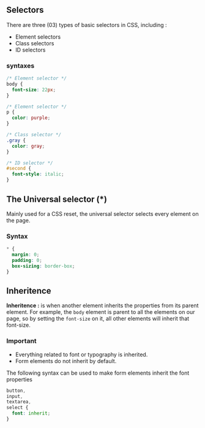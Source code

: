 ## Selectors

There are three (03) types of basic selectors in CSS, including :

- Element selectors
- Class selectors
- ID selectors

### syntaxes

```css
/* Element selector */
body {
  font-size: 22px;
}

/* Element selector */
p {
  color: purple;
}

/* Class selector */
.gray {
  color: gray;
}

/* ID selector */
#second {
  font-style: italic;
}
```

## The Universal selector (\*)

Mainly used for a CSS reset, the universal selector selects every element on the page.

### Syntax

```css
* {
  margin: 0;
  padding: 0;
  box-sizing: border-box;
}
```

## Inheritence

**Inheritence :** is when another element inherits the properties from its parent element. For example, the `body` element is parent to all the elements on
our page, so by setting the `font-size` on it, all other elements will inherit that font-size.

### Important

- Everything related to font or typography is inherited.
- Form elements do not inherit by default.

The following syntax can be used to make form elements inherit the font properties

```css
button,
input,
textarea,
select {
  font: inherit;
}
```
